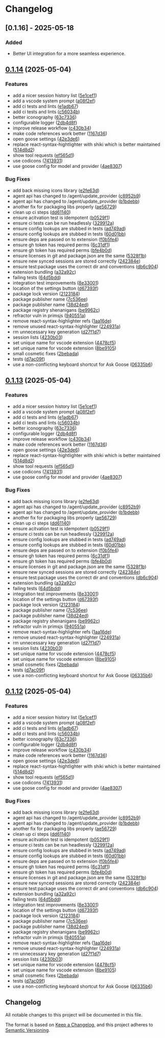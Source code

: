 # Changelog

## [0.1.16] - 2025-05-18 

### Added

* Better UI integration for a more seamless experience.

## [0.1.14](https://github.com/cloud-on-prem/wingman/compare/v0.1.13...v0.1.14) (2025-05-04)


### Features

* add a nicer session history list ([5e1cef1](https://github.com/cloud-on-prem/wingman/commit/5e1cef190605a3a587032d93cfd83e7ab8e8b24b))
* add a vscode system prompt ([a08f2ef](https://github.com/cloud-on-prem/wingman/commit/a08f2ef65537bfb8ab7b374b336d3338e54b907b))
* add ci tests and lints ([e1adb67](https://github.com/cloud-on-prem/wingman/commit/e1adb672b7aad06a9d4ff2a1f4c2e0d629e0b32b))
* add ci tests and lints ([c56034b](https://github.com/cloud-on-prem/wingman/commit/c56034b58f50bbbe94d65a357336299c02fcc879))
* better iconography ([63c7336](https://github.com/cloud-on-prem/wingman/commit/63c7336de07023a61e665645e26673119b61d33d))
* configurable logger ([2db4d8f](https://github.com/cloud-on-prem/wingman/commit/2db4d8fe1af94f5e4bdfee938ca05cd85b4ec134))
* improve release workflow ([c430b34](https://github.com/cloud-on-prem/wingman/commit/c430b34ae81d91fabef02008ddfdde46ca9266d8))
* make code references work better ([1167d36](https://github.com/cloud-on-prem/wingman/commit/1167d36c7442b9b6b8a0ed0326a66b508cfa49b8))
* open goose settings ([42e3de6](https://github.com/cloud-on-prem/wingman/commit/42e3de698d22eebddf50c7866fada122bf586cc4))
* replace react-syntax-hightlighter with shiki which is better maintained ([514d8d2](https://github.com/cloud-on-prem/wingman/commit/514d8d2822a42d0446e71eac26816ea836cf31ad))
* show tool requests ([ef565d1](https://github.com/cloud-on-prem/wingman/commit/ef565d18e3f536b6343ebab699c213de76ea69e9))
* use codicons ([7413931](https://github.com/cloud-on-prem/wingman/commit/741393129f36792b4bd088e58bb22024c1747bb9))
* use goose config for model and provider ([4ae8307](https://github.com/cloud-on-prem/wingman/commit/4ae83075f79bb14ca91be84a7bf355bc1b7a7e5d))


### Bug Fixes

* add back missing icons library ([e2fe63d](https://github.com/cloud-on-prem/wingman/commit/e2fe63dc2afe51ffba95a5ed553857d7e3fff3ad))
* agent api has changed to /agent/update_provider ([c8952b9](https://github.com/cloud-on-prem/wingman/commit/c8952b949d74229ceab8023c81f578277e0d45ad))
* agent api has changed to /agent/update_provider ([b1bdebb](https://github.com/cloud-on-prem/wingman/commit/b1bdebb6b1fd5b7c4ba151870131848db4dfa7d2))
* another fix for packaging libs properly ([ae56729](https://github.com/cloud-on-prem/wingman/commit/ae56729e88c4032d5bccdcb28cea70644f5faaf8))
* clean up ci steps ([dd61140](https://github.com/cloud-on-prem/wingman/commit/dd61140d7612be5218ee0ad45d279d272e7932ac))
* ensure acitvation test is idempotent ([b0529f1](https://github.com/cloud-on-prem/wingman/commit/b0529f11e1a4cae311029a12c87d2cd16ea0db1b))
* ensure ci tests can be run headlessly ([329912a](https://github.com/cloud-on-prem/wingman/commit/329912ac8c8f386fa5f50b85a774d95fef0ff9fb))
* ensure config lookups are stubbed in tests ([ad749ad](https://github.com/cloud-on-prem/wingman/commit/ad749ad7e6f85f2a908675e169ee23eb420b564c))
* ensure config lookups are stubbed in tests ([60d01bb](https://github.com/cloud-on-prem/wingman/commit/60d01bbd4f68c14fe53467fd15525711519d859e))
* ensure deps are passed on to extension ([f0b5fe4](https://github.com/cloud-on-prem/wingman/commit/f0b5fe46c4405c884dd7d3f46fd8ce3f6263bd05))
* ensure gh token has required perms ([6c31df1](https://github.com/cloud-on-prem/wingman/commit/6c31df19fe183be3937e5f1cecc2748b23057582))
* ensure gh token has required perms ([bfe4b0d](https://github.com/cloud-on-prem/wingman/commit/bfe4b0dd10eec0c76e6e29739f0e68feaaff5e38))
* ensure licenses in git and package.json are the same ([5328f1b](https://github.com/cloud-on-prem/wingman/commit/5328f1bdfbf9dbb2b5c95f938a9730738fd34407))
* ensure new synced sessions are stored correctly ([242384e](https://github.com/cloud-on-prem/wingman/commit/242384ea454bd59bcc6255a4e315944058896a73))
* ensure test:package uses the correct dir and conventions ([db6c904](https://github.com/cloud-on-prem/wingman/commit/db6c904e0030f5ac6fceb6312ff8ec8f66fc007f))
* extension bundling ([a32a92c](https://github.com/cloud-on-prem/wingman/commit/a32a92c1df725512cf225126ee0f6da7a5736c9e))
* failing tests ([64d5bdd](https://github.com/cloud-on-prem/wingman/commit/64d5bdd959e88467d710ea1e22745d2a977a1a4a))
* integration test improvements ([8e33001](https://github.com/cloud-on-prem/wingman/commit/8e33001899301fae626e2aba18c79f86973e7736))
* location of the settings button ([d67393f](https://github.com/cloud-on-prem/wingman/commit/d67393f1da6696277ff70e506def2b946bf4704a))
* package lock version ([2123184](https://github.com/cloud-on-prem/wingman/commit/21231847e214822d73d1c1d81238ea851a7d56e2))
* package publisher name ([7c536ee](https://github.com/cloud-on-prem/wingman/commit/7c536ee78b881f3daa0109552be6f826b81e9414))
* package publisher name ([38d24ed](https://github.com/cloud-on-prem/wingman/commit/38d24ed25093e598766f1b8d948e021df1b852e2))
* package registry shenanigans ([be9962c](https://github.com/cloud-on-prem/wingman/commit/be9962c52a6ec9c4d55008bfed7416edd0efa6d0))
* refractor vuln in primsjs ([940551a](https://github.com/cloud-on-prem/wingman/commit/940551a7ed36cbb711da54a3a8f3dc766ba7cc63))
* remove react-syntax-highlighter refs ([1aa16de](https://github.com/cloud-on-prem/wingman/commit/1aa16de1f3ffdb9e502865b4bcab6cd6a5820243))
* remove unused react-syntax-highlighter ([224931a](https://github.com/cloud-on-prem/wingman/commit/224931ae7554789283963ff0c2a7670568cee203))
* rm unnecessary key generation ([d27f1d7](https://github.com/cloud-on-prem/wingman/commit/d27f1d79afe8d0b6176ed7fcefc402aab1e3bada))
* session lists ([4230b03](https://github.com/cloud-on-prem/wingman/commit/4230b032099495e37a77c3b046e89d650f0fb383))
* set unique name for vscode extension ([4478cf5](https://github.com/cloud-on-prem/wingman/commit/4478cf506ee5c57916501d5fc380a080f49e301b))
* set unique name for vscode extension ([8be9105](https://github.com/cloud-on-prem/wingman/commit/8be9105bfb0abef49653b6dcdcc804d0e05e046c))
* small cosmetic fixes ([2bebada](https://github.com/cloud-on-prem/wingman/commit/2bebada5be85ddd33b5c2b283d3251b35795463b))
* tests ([d7ac09f](https://github.com/cloud-on-prem/wingman/commit/d7ac09f00456e30c88e634dafc8b41ef7026750a))
* use a non-conflicting keyboard shortcut for Ask Goose ([06335b6](https://github.com/cloud-on-prem/wingman/commit/06335b6a31015cc33da9dcc4854e661811fae095))

## [0.1.13](https://github.com/cloud-on-prem/wingman/compare/wingman-goosevscode-vv0.1.12...wingman-goosevscode-vv0.1.13) (2025-05-04)


### Features

* add a nicer session history list ([5e1cef1](https://github.com/cloud-on-prem/wingman/commit/5e1cef190605a3a587032d93cfd83e7ab8e8b24b))
* add a vscode system prompt ([a08f2ef](https://github.com/cloud-on-prem/wingman/commit/a08f2ef65537bfb8ab7b374b336d3338e54b907b))
* add ci tests and lints ([e1adb67](https://github.com/cloud-on-prem/wingman/commit/e1adb672b7aad06a9d4ff2a1f4c2e0d629e0b32b))
* add ci tests and lints ([c56034b](https://github.com/cloud-on-prem/wingman/commit/c56034b58f50bbbe94d65a357336299c02fcc879))
* better iconography ([63c7336](https://github.com/cloud-on-prem/wingman/commit/63c7336de07023a61e665645e26673119b61d33d))
* configurable logger ([2db4d8f](https://github.com/cloud-on-prem/wingman/commit/2db4d8fe1af94f5e4bdfee938ca05cd85b4ec134))
* improve release workflow ([c430b34](https://github.com/cloud-on-prem/wingman/commit/c430b34ae81d91fabef02008ddfdde46ca9266d8))
* make code references work better ([1167d36](https://github.com/cloud-on-prem/wingman/commit/1167d36c7442b9b6b8a0ed0326a66b508cfa49b8))
* open goose settings ([42e3de6](https://github.com/cloud-on-prem/wingman/commit/42e3de698d22eebddf50c7866fada122bf586cc4))
* replace react-syntax-hightlighter with shiki which is better maintained ([514d8d2](https://github.com/cloud-on-prem/wingman/commit/514d8d2822a42d0446e71eac26816ea836cf31ad))
* show tool requests ([ef565d1](https://github.com/cloud-on-prem/wingman/commit/ef565d18e3f536b6343ebab699c213de76ea69e9))
* use codicons ([7413931](https://github.com/cloud-on-prem/wingman/commit/741393129f36792b4bd088e58bb22024c1747bb9))
* use goose config for model and provider ([4ae8307](https://github.com/cloud-on-prem/wingman/commit/4ae83075f79bb14ca91be84a7bf355bc1b7a7e5d))


### Bug Fixes

* add back missing icons library ([e2fe63d](https://github.com/cloud-on-prem/wingman/commit/e2fe63dc2afe51ffba95a5ed553857d7e3fff3ad))
* agent api has changed to /agent/update_provider ([c8952b9](https://github.com/cloud-on-prem/wingman/commit/c8952b949d74229ceab8023c81f578277e0d45ad))
* agent api has changed to /agent/update_provider ([b1bdebb](https://github.com/cloud-on-prem/wingman/commit/b1bdebb6b1fd5b7c4ba151870131848db4dfa7d2))
* another fix for packaging libs properly ([ae56729](https://github.com/cloud-on-prem/wingman/commit/ae56729e88c4032d5bccdcb28cea70644f5faaf8))
* clean up ci steps ([dd61140](https://github.com/cloud-on-prem/wingman/commit/dd61140d7612be5218ee0ad45d279d272e7932ac))
* ensure acitvation test is idempotent ([b0529f1](https://github.com/cloud-on-prem/wingman/commit/b0529f11e1a4cae311029a12c87d2cd16ea0db1b))
* ensure ci tests can be run headlessly ([329912a](https://github.com/cloud-on-prem/wingman/commit/329912ac8c8f386fa5f50b85a774d95fef0ff9fb))
* ensure config lookups are stubbed in tests ([ad749ad](https://github.com/cloud-on-prem/wingman/commit/ad749ad7e6f85f2a908675e169ee23eb420b564c))
* ensure config lookups are stubbed in tests ([60d01bb](https://github.com/cloud-on-prem/wingman/commit/60d01bbd4f68c14fe53467fd15525711519d859e))
* ensure deps are passed on to extension ([f0b5fe4](https://github.com/cloud-on-prem/wingman/commit/f0b5fe46c4405c884dd7d3f46fd8ce3f6263bd05))
* ensure gh token has required perms ([6c31df1](https://github.com/cloud-on-prem/wingman/commit/6c31df19fe183be3937e5f1cecc2748b23057582))
* ensure gh token has required perms ([bfe4b0d](https://github.com/cloud-on-prem/wingman/commit/bfe4b0dd10eec0c76e6e29739f0e68feaaff5e38))
* ensure licenses in git and package.json are the same ([5328f1b](https://github.com/cloud-on-prem/wingman/commit/5328f1bdfbf9dbb2b5c95f938a9730738fd34407))
* ensure new synced sessions are stored correctly ([242384e](https://github.com/cloud-on-prem/wingman/commit/242384ea454bd59bcc6255a4e315944058896a73))
* ensure test:package uses the correct dir and conventions ([db6c904](https://github.com/cloud-on-prem/wingman/commit/db6c904e0030f5ac6fceb6312ff8ec8f66fc007f))
* extension bundling ([a32a92c](https://github.com/cloud-on-prem/wingman/commit/a32a92c1df725512cf225126ee0f6da7a5736c9e))
* failing tests ([64d5bdd](https://github.com/cloud-on-prem/wingman/commit/64d5bdd959e88467d710ea1e22745d2a977a1a4a))
* integration test improvements ([8e33001](https://github.com/cloud-on-prem/wingman/commit/8e33001899301fae626e2aba18c79f86973e7736))
* location of the settings button ([d67393f](https://github.com/cloud-on-prem/wingman/commit/d67393f1da6696277ff70e506def2b946bf4704a))
* package lock version ([2123184](https://github.com/cloud-on-prem/wingman/commit/21231847e214822d73d1c1d81238ea851a7d56e2))
* package publisher name ([7c536ee](https://github.com/cloud-on-prem/wingman/commit/7c536ee78b881f3daa0109552be6f826b81e9414))
* package publisher name ([38d24ed](https://github.com/cloud-on-prem/wingman/commit/38d24ed25093e598766f1b8d948e021df1b852e2))
* package registry shenanigans ([be9962c](https://github.com/cloud-on-prem/wingman/commit/be9962c52a6ec9c4d55008bfed7416edd0efa6d0))
* refractor vuln in primsjs ([940551a](https://github.com/cloud-on-prem/wingman/commit/940551a7ed36cbb711da54a3a8f3dc766ba7cc63))
* remove react-syntax-highlighter refs ([1aa16de](https://github.com/cloud-on-prem/wingman/commit/1aa16de1f3ffdb9e502865b4bcab6cd6a5820243))
* remove unused react-syntax-highlighter ([224931a](https://github.com/cloud-on-prem/wingman/commit/224931ae7554789283963ff0c2a7670568cee203))
* rm unnecessary key generation ([d27f1d7](https://github.com/cloud-on-prem/wingman/commit/d27f1d79afe8d0b6176ed7fcefc402aab1e3bada))
* session lists ([4230b03](https://github.com/cloud-on-prem/wingman/commit/4230b032099495e37a77c3b046e89d650f0fb383))
* set unique name for vscode extension ([4478cf5](https://github.com/cloud-on-prem/wingman/commit/4478cf506ee5c57916501d5fc380a080f49e301b))
* set unique name for vscode extension ([8be9105](https://github.com/cloud-on-prem/wingman/commit/8be9105bfb0abef49653b6dcdcc804d0e05e046c))
* small cosmetic fixes ([2bebada](https://github.com/cloud-on-prem/wingman/commit/2bebada5be85ddd33b5c2b283d3251b35795463b))
* tests ([d7ac09f](https://github.com/cloud-on-prem/wingman/commit/d7ac09f00456e30c88e634dafc8b41ef7026750a))
* use a non-conflicting keyboard shortcut for Ask Goose ([06335b6](https://github.com/cloud-on-prem/wingman/commit/06335b6a31015cc33da9dcc4854e661811fae095))

## [0.1.12](https://github.com/cloud-on-prem/wingman/compare/wingman-goosevscode-vv0.1.11...wingman-goosevscode-vv0.1.12) (2025-05-04)


### Features

* add a nicer session history list ([5e1cef1](https://github.com/cloud-on-prem/wingman/commit/5e1cef190605a3a587032d93cfd83e7ab8e8b24b))
* add a vscode system prompt ([a08f2ef](https://github.com/cloud-on-prem/wingman/commit/a08f2ef65537bfb8ab7b374b336d3338e54b907b))
* add ci tests and lints ([e1adb67](https://github.com/cloud-on-prem/wingman/commit/e1adb672b7aad06a9d4ff2a1f4c2e0d629e0b32b))
* add ci tests and lints ([c56034b](https://github.com/cloud-on-prem/wingman/commit/c56034b58f50bbbe94d65a357336299c02fcc879))
* better iconography ([63c7336](https://github.com/cloud-on-prem/wingman/commit/63c7336de07023a61e665645e26673119b61d33d))
* configurable logger ([2db4d8f](https://github.com/cloud-on-prem/wingman/commit/2db4d8fe1af94f5e4bdfee938ca05cd85b4ec134))
* improve release workflow ([c430b34](https://github.com/cloud-on-prem/wingman/commit/c430b34ae81d91fabef02008ddfdde46ca9266d8))
* make code references work better ([1167d36](https://github.com/cloud-on-prem/wingman/commit/1167d36c7442b9b6b8a0ed0326a66b508cfa49b8))
* open goose settings ([42e3de6](https://github.com/cloud-on-prem/wingman/commit/42e3de698d22eebddf50c7866fada122bf586cc4))
* replace react-syntax-hightlighter with shiki which is better maintained ([514d8d2](https://github.com/cloud-on-prem/wingman/commit/514d8d2822a42d0446e71eac26816ea836cf31ad))
* show tool requests ([ef565d1](https://github.com/cloud-on-prem/wingman/commit/ef565d18e3f536b6343ebab699c213de76ea69e9))
* use codicons ([7413931](https://github.com/cloud-on-prem/wingman/commit/741393129f36792b4bd088e58bb22024c1747bb9))
* use goose config for model and provider ([4ae8307](https://github.com/cloud-on-prem/wingman/commit/4ae83075f79bb14ca91be84a7bf355bc1b7a7e5d))


### Bug Fixes

* add back missing icons library ([e2fe63d](https://github.com/cloud-on-prem/wingman/commit/e2fe63dc2afe51ffba95a5ed553857d7e3fff3ad))
* agent api has changed to /agent/update_provider ([c8952b9](https://github.com/cloud-on-prem/wingman/commit/c8952b949d74229ceab8023c81f578277e0d45ad))
* agent api has changed to /agent/update_provider ([b1bdebb](https://github.com/cloud-on-prem/wingman/commit/b1bdebb6b1fd5b7c4ba151870131848db4dfa7d2))
* another fix for packaging libs properly ([ae56729](https://github.com/cloud-on-prem/wingman/commit/ae56729e88c4032d5bccdcb28cea70644f5faaf8))
* clean up ci steps ([dd61140](https://github.com/cloud-on-prem/wingman/commit/dd61140d7612be5218ee0ad45d279d272e7932ac))
* ensure acitvation test is idempotent ([b0529f1](https://github.com/cloud-on-prem/wingman/commit/b0529f11e1a4cae311029a12c87d2cd16ea0db1b))
* ensure ci tests can be run headlessly ([329912a](https://github.com/cloud-on-prem/wingman/commit/329912ac8c8f386fa5f50b85a774d95fef0ff9fb))
* ensure config lookups are stubbed in tests ([ad749ad](https://github.com/cloud-on-prem/wingman/commit/ad749ad7e6f85f2a908675e169ee23eb420b564c))
* ensure config lookups are stubbed in tests ([60d01bb](https://github.com/cloud-on-prem/wingman/commit/60d01bbd4f68c14fe53467fd15525711519d859e))
* ensure deps are passed on to extension ([f0b5fe4](https://github.com/cloud-on-prem/wingman/commit/f0b5fe46c4405c884dd7d3f46fd8ce3f6263bd05))
* ensure gh token has required perms ([6c31df1](https://github.com/cloud-on-prem/wingman/commit/6c31df19fe183be3937e5f1cecc2748b23057582))
* ensure gh token has required perms ([bfe4b0d](https://github.com/cloud-on-prem/wingman/commit/bfe4b0dd10eec0c76e6e29739f0e68feaaff5e38))
* ensure licenses in git and package.json are the same ([5328f1b](https://github.com/cloud-on-prem/wingman/commit/5328f1bdfbf9dbb2b5c95f938a9730738fd34407))
* ensure new synced sessions are stored correctly ([242384e](https://github.com/cloud-on-prem/wingman/commit/242384ea454bd59bcc6255a4e315944058896a73))
* ensure test:package uses the correct dir and conventions ([db6c904](https://github.com/cloud-on-prem/wingman/commit/db6c904e0030f5ac6fceb6312ff8ec8f66fc007f))
* extension bundling ([a32a92c](https://github.com/cloud-on-prem/wingman/commit/a32a92c1df725512cf225126ee0f6da7a5736c9e))
* failing tests ([64d5bdd](https://github.com/cloud-on-prem/wingman/commit/64d5bdd959e88467d710ea1e22745d2a977a1a4a))
* integration test improvements ([8e33001](https://github.com/cloud-on-prem/wingman/commit/8e33001899301fae626e2aba18c79f86973e7736))
* location of the settings button ([d67393f](https://github.com/cloud-on-prem/wingman/commit/d67393f1da6696277ff70e506def2b946bf4704a))
* package lock version ([2123184](https://github.com/cloud-on-prem/wingman/commit/21231847e214822d73d1c1d81238ea851a7d56e2))
* package publisher name ([7c536ee](https://github.com/cloud-on-prem/wingman/commit/7c536ee78b881f3daa0109552be6f826b81e9414))
* package publisher name ([38d24ed](https://github.com/cloud-on-prem/wingman/commit/38d24ed25093e598766f1b8d948e021df1b852e2))
* package registry shenanigans ([be9962c](https://github.com/cloud-on-prem/wingman/commit/be9962c52a6ec9c4d55008bfed7416edd0efa6d0))
* refractor vuln in primsjs ([940551a](https://github.com/cloud-on-prem/wingman/commit/940551a7ed36cbb711da54a3a8f3dc766ba7cc63))
* remove react-syntax-highlighter refs ([1aa16de](https://github.com/cloud-on-prem/wingman/commit/1aa16de1f3ffdb9e502865b4bcab6cd6a5820243))
* remove unused react-syntax-highlighter ([224931a](https://github.com/cloud-on-prem/wingman/commit/224931ae7554789283963ff0c2a7670568cee203))
* rm unnecessary key generation ([d27f1d7](https://github.com/cloud-on-prem/wingman/commit/d27f1d79afe8d0b6176ed7fcefc402aab1e3bada))
* session lists ([4230b03](https://github.com/cloud-on-prem/wingman/commit/4230b032099495e37a77c3b046e89d650f0fb383))
* set unique name for vscode extension ([4478cf5](https://github.com/cloud-on-prem/wingman/commit/4478cf506ee5c57916501d5fc380a080f49e301b))
* set unique name for vscode extension ([8be9105](https://github.com/cloud-on-prem/wingman/commit/8be9105bfb0abef49653b6dcdcc804d0e05e046c))
* small cosmetic fixes ([2bebada](https://github.com/cloud-on-prem/wingman/commit/2bebada5be85ddd33b5c2b283d3251b35795463b))
* tests ([d7ac09f](https://github.com/cloud-on-prem/wingman/commit/d7ac09f00456e30c88e634dafc8b41ef7026750a))
* use a non-conflicting keyboard shortcut for Ask Goose ([06335b6](https://github.com/cloud-on-prem/wingman/commit/06335b6a31015cc33da9dcc4854e661811fae095))

## Changelog

All notable changes to this project will be documented in this file.

The format is based on [Keep a Changelog](https://keepachangelog.com/en/1.0.0/),
and this project adheres to [Semantic Versioning](https://semver.org/spec/v2.0.0.html).

<!--
This file is managed by release-please.
Placeholders for release-please:
-->
